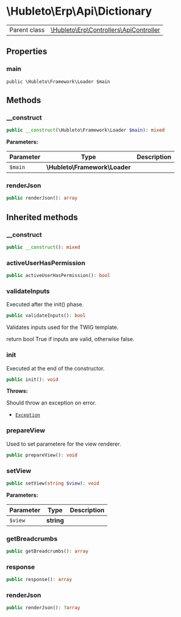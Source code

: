 
# \Hubleto\Erp\Api\Dictionary
<table class='table-default dense'>
<tr><td>Parent class</td><td><a href="../Controllers/ApiController">\Hubleto\Erp\Controllers\ApiController</a></td></tr></table>


## Properties

### main

`public \Hubleto\Framework\Loader $main`


## Methods

### __construct

```php
public __construct(\Hubleto\Framework\Loader $main): mixed
```

**Parameters:**

| Parameter | Type                          | Description |
|-----------|-------------------------------|-------------|
| `$main`   | **\Hubleto\Framework\Loader** |             |


### renderJson

```php
public renderJson(): array
```


## Inherited methods

### __construct

```php
public __construct(): mixed
```


### activeUserHasPermission

```php
public activeUserHasPermission(): bool
```


### validateInputs

Executed after the init() phase.

```php
public validateInputs(): bool
```

Validates inputs used for the TWIG template.

return bool True if inputs are valid, otherwise false.


### init

Executed at the end of the constructor.

```php
public init(): void
```

**Throws:**

Should throw an exception on error.
- [`Exception`](../../../Exception)


### prepareView

Used to set parametere for the view renderer.

```php
public prepareView(): void
```


### setView

```php
public setView(string $view): void
```

**Parameters:**

| Parameter | Type       | Description |
|-----------|------------|-------------|
| `$view`   | **string** |             |


### getBreadcrumbs

```php
public getBreadcrumbs(): array
```


### response

```php
public response(): array
```


### renderJson

```php
public renderJson(): ?array
```

